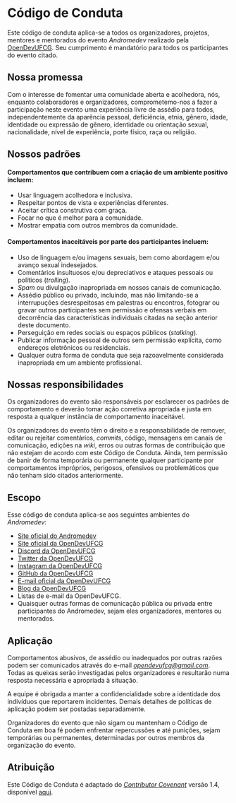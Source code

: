 # Código de Conduta

Este código de conduta aplica-se a todos os organizadores, projetos, mentores e mentorados do evento *Andromedev* realizado pela [OpenDevUFCG](https://github.com/opendevufcg). Seu cumprimento é mandatório para todos os participantes do evento citado.

## Nossa promessa

Com o interesse de fomentar uma comunidade aberta e acolhedora, nós, enquanto colaboradores e organizadores, comprometemo-nos a fazer a participação neste evento uma experiência livre de assédio para todos, independentemente da aparência pessoal, deficiência, etnia, gênero, idade, identidade ou expressão de gênero, identidade ou orientação sexual, nacionalidade, nível de experiência, porte físico, raça ou religião.

## Nossos padrões

#### Comportamentos que contribuem com a criação de um ambiente positivo incluem:

* Usar linguagem acolhedora e inclusiva.
* Respeitar pontos de vista e experiências diferentes.
* Aceitar crítica construtiva com graça.
* Focar no que é melhor para a comunidade.
* Mostrar empatia com outros membros da comunidade.

#### Comportamentos inaceitáveis por parte dos participantes incluem:

* Uso de linguagem e/ou imagens sexuais, bem como abordagem e/ou avanço sexual indesejados.
* Comentários insultuosos e/ou depreciativos e ataques pessoais ou políticos (*trolling*).
* *Spam* ou divulgação inapropriada em nossos canais de comunicação.
* Assédio público ou privado, incluindo, mas não limitando-se a interrupuções desrespeitosas em palestras ou encontros, fotograr ou gravar outros participantes sem permissão e ofensas verbais em decorrência das características individuais citadas na seção anterior deste documento. 
* Perseguição em redes sociais ou espaços públicos (*stalking*). 
* Publicar informação pessoal de outros sem permissão explícita, como endereços eletrônicos ou residenciais.
* Qualquer outra forma de conduta que seja razoavelmente considerada inapropriada em um ambiente profissional.

## Nossas responsibilidades

Os organizadores do evento são responsáveis por esclarecer os padrões de comportamento e deverão tomar ação corretiva apropriada e justa em resposta a qualquer instância de comportamento inaceitável.

Os organizadores do evento têm o direito e a responsabilidade de remover, editar ou rejeitar comentários, *commits*, código, mensagens em canais de comunicação, edições na *wiki*, erros ou outras formas de contribuição que não estejam de acordo com este Código de Conduta. Ainda, tem permissão de banir de forma temporária ou permanente qualquer participante por comportamentos impróprios, perigosos, ofensivos ou problemáticos que não tenham sido citados anteriormente.

## Escopo

Esse código de conduta aplica-se aos seguintes ambientes do *Andromedev*:

* [Site oficial do Andromedev](https://opendevufcg.com)
* [Site oficial da OpenDevUFCG](https://opendevufcg.com)
* [Discord da OpenDevUFCG](https://discordapp.com/invite/vFFGGEE)
* [Twitter da OpenDevUFCG](https://twitter.com/opendevufcg) 
* [Instagram da OpenDevUFCG](https://www.instagram.com/opendevufcg/)
* [GitHub da OpenDevUFCG](https://github.com/OpenDevUFCG)
* [E-mail oficial da OpenDevUFCG](mailto:opendevufcg@gmail.com)
* [Blog da OpenDevUFCG](https://dev.to/opendevufcg)
* Listas de e-mail da OpenDevUFCG.
* Quaisquer outras formas de comunicação pública ou privada entre participantes do Andromedev, sejam eles organizadores, mentores ou mentorados.

## Aplicação

Comportamentos abusivos, de assédio ou inadequados por outras razões podem ser comunicados através do e-mail *opendevufcg@gmail.com*. Todas as queixas serão investigadas pelos organizadores e resultarão numa resposta necessária e apropriada à situação.

A equipe é obrigada a manter a confidencialidade sobre a identidade dos indivíduos que reportarem incidentes. Demais detalhes de políticas de aplicação podem ser postadas separadamente.

Organizadores do evento que não sigam ou mantenham o Código de Conduta em boa fé podem enfrentar repercussões e até punições, sejam temporárias ou permanentes, determinadas por outros membros da organização do evento.

## Atribuição

Este Código de Conduta é adaptado do *[Contributor Covenant](https://www.contributor-covenant.org)* versão 1.4, disponível [aqui](https://www.contributor-covenant.org/pt-br/version/1/4/code-of-conduct.html).
